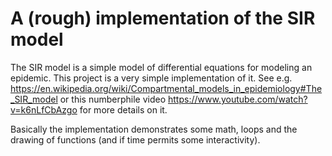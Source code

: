 # A (rough) implementation of the SIR model
The SIR model is a simple model of differential equations for modeling an epidemic. This project is a very simple implementation of it.
See e.g. https://en.wikipedia.org/wiki/Compartmental_models_in_epidemiology#The_SIR_model or this numberphile video https://www.youtube.com/watch?v=k6nLfCbAzgo
for more details on it. 

Basically the implementation demonstrates some math, loops and the drawing of functions (and if time permits some interactivity).


